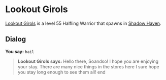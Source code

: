 # Lookout Girols



[Lookout Girols](/npc/150059) is a level 55 Halfling Warrior that spawns in [Shadow Haven](/zone/150).



## Dialog

**You say:** `hail`



>**Lookout Girols says:** Hello there, Soandso! I hope you are enjoying your stay. There are many nice things in the stores here I sure hope you stay long enough to see them all!
end
